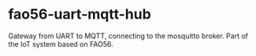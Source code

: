 # fao56-uart-mqtt-hub
Gateway from UART to MQTT, connecting to the mosquitto broker. Part of the IoT system based on FAO56.
